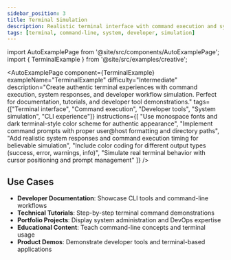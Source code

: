 ```yaml
---
sidebar_position: 3
title: Terminal Simulation
description: Realistic terminal interface with command execution and system responses
tags: [terminal, command-line, system, developer, simulation]
---
```


import AutoExamplePage from '@site/src/components/AutoExamplePage';
import { TerminalExample } from '@site/src/examples/creative';

<AutoExamplePage
component={TerminalExample}
exampleName="TerminalExample"
difficulty="Intermediate"
description="Create authentic terminal experiences with command execution, system responses, and developer workflow simulation. Perfect for documentation, tutorials, and developer tool demonstrations."
tags={["Terminal interface", "Command execution", "Developer tools", "System simulation", "CLI experience"]}
instructions={[
"Use monospace fonts and dark terminal-style color scheme for authentic appearance",
"Implement command prompts with proper user@host formatting and directory paths",
"Add realistic system responses and command execution timing for believable simulation",
"Include color coding for different output types (success, error, warnings, info)",
"Simulate real terminal behavior with cursor positioning and prompt management"
]}
/>

## Use Cases

- **Developer Documentation**: Showcase CLI tools and command-line workflows
- **Technical Tutorials**: Step-by-step terminal command demonstrations
- **Portfolio Projects**: Display system administration and DevOps expertise
- **Educational Content**: Teach command-line concepts and terminal usage
- **Product Demos**: Demonstrate developer tools and terminal-based applications